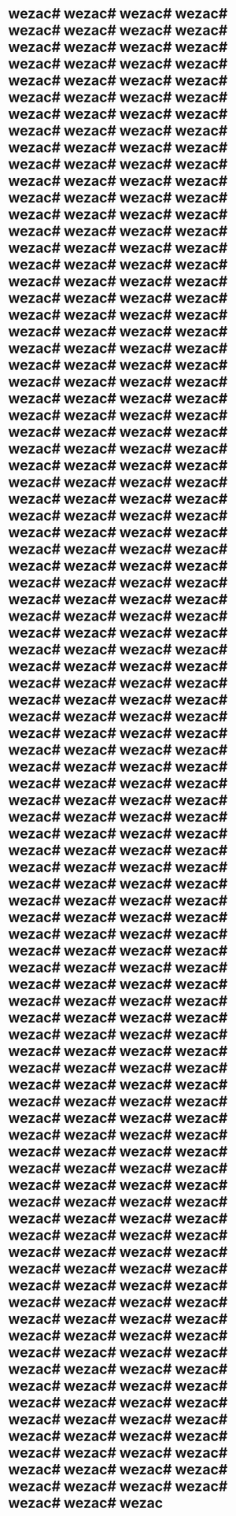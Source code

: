 # wezac# wezac# wezac# wezac# wezac# wezac# wezac# wezac# wezac# wezac# wezac# wezac# wezac# wezac# wezac# wezac# wezac# wezac# wezac# wezac# wezac# wezac# wezac# wezac# wezac# wezac# wezac# wezac# wezac# wezac# wezac# wezac# wezac# wezac# wezac# wezac# wezac# wezac# wezac# wezac# wezac# wezac# wezac# wezac# wezac# wezac# wezac# wezac# wezac# wezac# wezac# wezac# wezac# wezac# wezac# wezac# wezac# wezac# wezac# wezac# wezac# wezac# wezac# wezac# wezac# wezac# wezac# wezac# wezac# wezac# wezac# wezac# wezac# wezac# wezac# wezac# wezac# wezac# wezac# wezac# wezac# wezac# wezac# wezac# wezac# wezac# wezac# wezac# wezac# wezac# wezac# wezac# wezac# wezac# wezac# wezac# wezac# wezac# wezac# wezac# wezac# wezac# wezac# wezac# wezac# wezac# wezac# wezac# wezac# wezac# wezac# wezac# wezac# wezac# wezac# wezac# wezac# wezac# wezac# wezac# wezac# wezac# wezac# wezac# wezac# wezac# wezac# wezac# wezac# wezac# wezac# wezac# wezac# wezac# wezac# wezac# wezac# wezac# wezac# wezac# wezac# wezac# wezac# wezac# wezac# wezac# wezac# wezac# wezac# wezac# wezac# wezac# wezac# wezac# wezac# wezac# wezac# wezac# wezac# wezac# wezac# wezac# wezac# wezac# wezac# wezac# wezac# wezac# wezac# wezac# wezac# wezac# wezac# wezac# wezac# wezac# wezac# wezac# wezac# wezac# wezac# wezac# wezac# wezac# wezac# wezac# wezac# wezac# wezac# wezac# wezac# wezac# wezac# wezac# wezac# wezac# wezac# wezac# wezac# wezac# wezac# wezac# wezac# wezac# wezac# wezac# wezac# wezac# wezac# wezac# wezac# wezac# wezac# wezac# wezac# wezac# wezac# wezac# wezac# wezac# wezac# wezac# wezac# wezac# wezac# wezac# wezac# wezac# wezac# wezac# wezac# wezac# wezac# wezac# wezac# wezac# wezac# wezac# wezac# wezac# wezac# wezac# wezac# wezac# wezac# wezac# wezac# wezac# wezac# wezac# wezac# wezac# wezac# wezac# wezac# wezac# wezac# wezac# wezac# wezac# wezac# wezac# wezac# wezac# wezac# wezac# wezac# wezac# wezac# wezac# wezac# wezac# wezac# wezac# wezac# wezac# wezac# wezac# wezac# wezac# wezac# wezac# wezac# wezac# wezac# wezac# wezac# wezac# wezac# wezac# wezac# wezac# wezac# wezac# wezac# wezac# wezac# wezac# wezac# wezac# wezac# wezac# wezac# wezac# wezac# wezac# wezac# wezac# wezac# wezac# wezac# wezac# wezac# wezac# wezac# wezac# wezac# wezac# wezac# wezac# wezac# wezac# wezac# wezac# wezac# wezac# wezac# wezac# wezac# wezac# wezac# wezac# wezac# wezac# wezac# wezac# wezac# wezac# wezac# wezac# wezac# wezac# wezac# wezac# wezac# wezac# wezac# wezac# wezac# wezac# wezac# wezac# wezac# wezac# wezac# wezac# wezac# wezac# wezac
